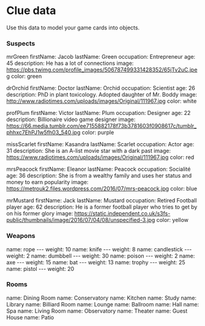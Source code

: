 # Clue data

Use this data to model your game cards into objects.

### Suspects

mrGreen 
firstName: Jacob 
lastName: Green
occupation: Entrepreneur
age: 45 
description: He has a lot of connections
image: https://pbs.twimg.com/profile_images/506787499331428352/65jTv2uC.jpeg 
color: green 

drOrchid
firstName: Doctor
lastName: Orchid
occupation: Scientist
age: 26
description: PhD in plant toxicology. Adopted daughter of Mr. Boddy
image: http://www.radiotimes.com/uploads/images/Original/111967.jpg
color: white

profPlum
firstName: Victor
lastName: Plum
occupation: Designer
age: 22
description: Billionaire video game designer
image: https://66.media.tumblr.com/ee7155882178f73b3781603f0908617c/tumblr_phhxc7EhPJ1w5fh03_540.jpg 
color: purple

missScarlet
firstName: Kasandra
lastName: Scarlet
occupation: Actor
age: 31
description: She is an A-list movie star with a dark past
image: https://www.radiotimes.com/uploads/images/Original/111967.jpg
color: red

mrsPeacock
firstName: Eleanor
lastName: Peacock
occupation: Socialité
age: 36
description: She is from a wealthy family and uses her status and money to earn popularity
image: https://metrouk2.files.wordpress.com/2016/07/mrs-peacock.jpg
color: blue

mrMustard
firstName: Jack
lastName: Mustard
occupation: Retired Football player
age: 62
description: He is a former football player who tries to get by on his former glory
image: https://static.independent.co.uk/s3fs-public/thumbnails/image/2016/07/04/08/unspecified-3.jpg
color: yellow

### Weapons

name: rope --- weight: 10
name: knife --- weight: 8
name: candlestick --- weight: 2
name: dumbbell --- weight: 30
name: poison --- weight: 2
name: axe --- weight: 15
name: bat --- weight: 13
name: trophy --- weight: 25
name: pistol --- weight: 20

### Rooms

name: Dining Room
name: Conservatory
name: Kitchen
name: Study
name: Library
name: Billiard Room
name: Lounge
name: Ballroom
name: Hall
name: Spa
name: Living Room
name: Observatory
name: Theater
name: Guest House
name: Patio